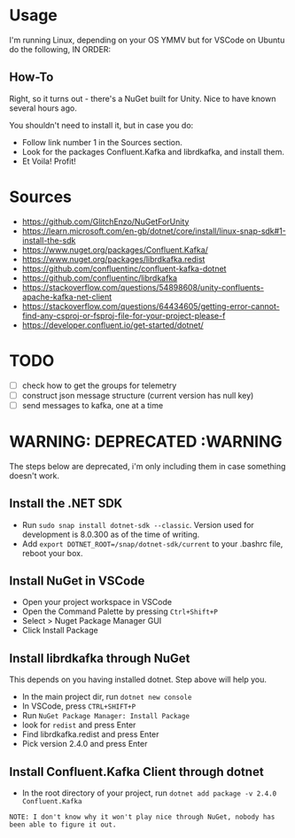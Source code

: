 # Usage

I'm running Linux, depending on your OS YMMV but for VSCode on Ubuntu do the following, IN ORDER:



## How-To

Right, so it turns out - there's a NuGet built for Unity. Nice to have known several hours ago.

You shouldn't need to install it, but in case you do:

 - Follow link number 1 in the Sources section.
 - Look for the packages Confluent.Kafka and librdkafka, and install them.
 - Et Voila! Profit!


# Sources
 - https://github.com/GlitchEnzo/NuGetForUnity
 - https://learn.microsoft.com/en-gb/dotnet/core/install/linux-snap-sdk#1-install-the-sdk
 - https://www.nuget.org/packages/Confluent.Kafka/
 - https://www.nuget.org/packages/librdkafka.redist
 - https://github.com/confluentinc/confluent-kafka-dotnet
 - https://github.com/confluentinc/librdkafka
 - https://stackoverflow.com/questions/54898608/unity-confluents-apache-kafka-net-client
 - https://stackoverflow.com/questions/64434605/getting-error-cannot-find-any-csproj-or-fsproj-file-for-your-project-please-f
 - https://developer.confluent.io/get-started/dotnet/

# TODO

 - [ ] check how to get the groups for telemetry
 - [ ] construct json message structure (current version has null key)
 - [ ] send messages to kafka, one at a time

# WARNING: DEPRECATED :WARNING

The steps below are deprecated, i'm only including them in case something doesn't work.

## Install the .NET SDK

 - Run ```sudo snap install dotnet-sdk --classic```. Version used for development is 8.0.300 as of the time of writing.
 - Add ```export DOTNET_ROOT=/snap/dotnet-sdk/current``` to your .bashrc file, reboot your box.

## Install NuGet in VSCode

 - Open your project workspace in VSCode
 - Open the Command Palette by pressing ```Ctrl+Shift+P```
 - Select > Nuget Package Manager GUI
 - Click Install Package


## Install librdkafka through NuGet

This depends on you having installed dotnet. Step above will help you.

 - In the main project dir, run ```dotnet new console```
 - In VSCode, press ```CTRL+SHIFT+P```
 - Run ```NuGet Package Manager: Install Package```
 - look for ```redist``` and press Enter
 - Find librdkafka.redist and press Enter
 - Pick version 2.4.0 and press Enter

## Install Confluent.Kafka Client through dotnet

 - In the root directory of your project, run ```dotnet add package -v 2.4.0 Confluent.Kafka```

```NOTE: I don't know why it won't play nice through NuGet, nobody has been able to figure it out.```
